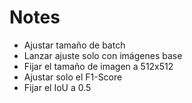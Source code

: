 # Notes

- Ajustar tamaño de batch
- Lanzar ajuste solo con imágenes base
- Fijar el tamaño de imagen a 512x512
- Ajustar solo el F1-Score
- Fijar el IoU a 0.5